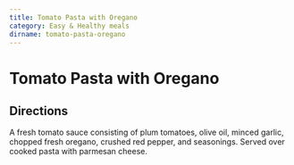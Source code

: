 ```yaml
---
title: Tomato Pasta with Oregano
category: Easy & Healthy meals
dirname: tomato-pasta-oregano
---
```


# Tomato Pasta with Oregano

## Directions

A fresh tomato sauce consisting of plum tomatoes, olive oil, minced garlic, chopped fresh oregano, crushed red pepper, and seasonings. Served over cooked pasta with parmesan cheese.